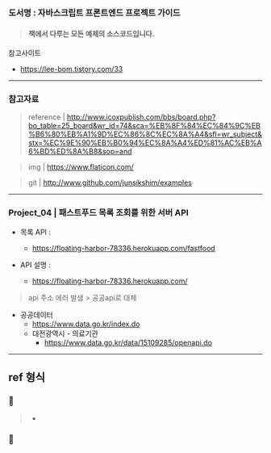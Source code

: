 ### 도서명 : 자바스크립트 프론트엔드 프로젝트 가이드

> #### 책에서 다루는 모든 예제의 소스코드입니다.

참고사이트

- https://lee-bom.tistory.com/33

---

### 참고자료

> reference | http://www.icoxpublish.com/bbs/board.php?bo_table=25_board&wr_id=74&sca=%EB%8F%84%EC%84%9C%EB%B6%80%EB%A1%9D%EC%86%8C%EC%8A%A4&sfl=wr_subject&stx=%EC%9E%90%EB%B0%94%EC%8A%A4%ED%81%AC%EB%A6%BD%ED%8A%B8&sop=and

> img | https://www.flaticon.com/

> git | http://www.github.com/junsikshim/examples

---

### Project_04 | 패스트푸드 목록 조회를 위한 서버 API

- 목록 API :

  - https://floating-harbor-78336.herokuapp.com/fastfood

- API 설명 :
  - https://floating-harbor-78336.herokuapp.com/

> api 주소 에러 발생 > 공공api로 대체

- 공공데이터
  - https://www.data.go.kr/index.do
  - 대전광역시 - 의료기관
    - https://www.data.go.kr/data/15109285/openapi.do

---

## ref 형식

### 🔆

> -

### 🔆
